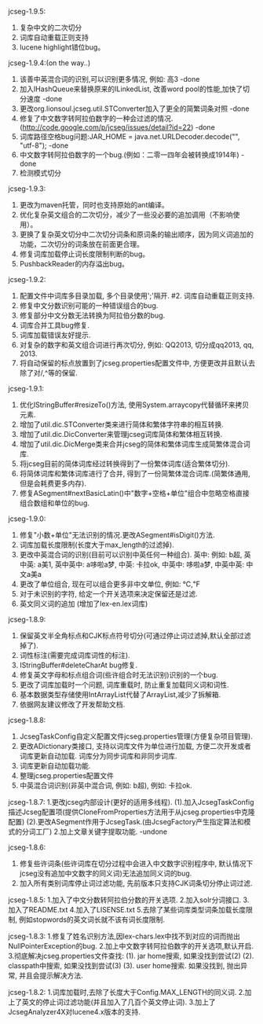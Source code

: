 jcseg-1.9.5:
1. 复杂中文的二次切分
2. 词库自动重载正则支持
3. lucene highlight错位bug。

jcseg-1.9.4:(on the way..)
1. 该善中英混合词的识别,可以识别更多情况, 例如: 高3											-done
2. 加入IHashQueue来替换原来的ILinkedList, 改善word pool的性能,加快了切分速度						-done
3. 更改org.lionsoul.jcseg.util.STConverter加入了更全的简繁词条对照							-done
4. 修复了中文数字转阿拉伯数字的一种会过滤的情况.(http://code.google.com/p/jcseg/issues/detail?id=22)	-done
5. 词库路径空格bug问题:JAR_HOME = java.net.URLDecoder.decode("", "utf-8");					-done
6. 中文数字转阿拉伯数字的一个bug.(例如：二零一四年会被转换成1914年)								-done
7. 检测模式切分

jcseg-1.9.3:
1. 更改为maven托管，同时也支持原始的ant编译。
2. 优化复杂英文组合的二次切分，减少了一些没必要的追加调用（不影响使用）。
3. 更换了复杂英文切分中二次切分词条和原词条的输出顺序，因为同义词追加的功能，二次切分的词条放在前面更合理。
4. 修复词库加载停止词长度限制判断的bug。
5. PushbackReader的内存溢出bug。


jcseg-1.9.2:
1. 配置文件中词库多目录加载, 多个目录使用';'隔开.
#2. 词库自动重载正则支持.
2. 修复中文分数识别可能的一种错误组合的bug.	
3. 修复部分中文分数无法转换为阿拉伯分数的bug.
4. 词库合并工具bug修复.	
5. 词库加载错误友好提示.
6. 对复杂的数字和英文组合词进行再次切分, 例如: QQ2013, 切分成qq2013, qq, 2013.
7. 将自动保留的标点放置到了jcseg.properties配置文件中, 方便更改并且默认去除了对/,^等的保留.

jcseg-1.9.1:
1. 优化IStringBuffer#resizeTo()方法, 使用System.arraycopy代替循环来拷贝元素.
2. 增加了util.dic.STConverter类来进行简体和繁体字符串的相互转换.
3. 增加了util.dic.DicConverter来管理jcseg词库简体和繁体相互转换.
4. 增加了util.dic.DicMerge类来合并jcseg的简体和繁体词库生成简繁体混合词库.
5. 将jcseg目前的简体词库经过转换得到了一份繁体词库(适合繁体切分).
6. 将简体词库和繁体词库进行了合并, 得到了一份简繁体混合词库.(简繁体通用, 但是会耗费更多内存).
7. 修复ASegment#nextBasicLatin()中"数字+空格+单位"组合中忽略空格直接组合数组和单位的bug.

jcseg-1.9.0:
1. 修复"小数+单位"无法识别的情况.更改ASegment#isDigit()方法.
2. 词库加载长度限制(长度大于max_length的过滤掉).
3. 更改中英混合词的识别(目前可以识别中英任何一种组合).
	英中: 例如: b超,
	英中英: a美1,
	英中英中: a哆啦a梦,
	中英: 卡拉ok, 
	中英中: 哆啦a梦, 
	中英中英: 中文a美a
3. 更改了单位组合, 现在可以组合更多非中文单位, 例如: ℃,℉	
4. 对于未识别的字符, 给定一个开关选项来决定保留还是过滤.
5. 英文同义词的追加	(增加了lex-en.lex词库)

jcseg-1.8.9:
1. 保留英文半全角标点和CJK标点符号切分(可通过停止词过滤掉,默认全部过滤掉了).
2. 词性标注(需要完成词库词性的标注).
3. IStringBuffer#deleteCharAt bug修复.
4. 修复英文字母和标点组合词(些许组合时无法识别)识别的一个bug.
5. 更改了词库加载时一个问题, 词库重载时, 防止重复加载同义词和词性.
6. 基本数据类型存储使用IntArrayList代替了ArrayList,减少了拆解箱.
7. 依据网友建议修改了开发帮助文档.

jcseg-1.8.8:
1. JcsegTaskConfig自定义配置文件jcseg.properties管理(方便复杂项目管理).
2. 更改ADictionary类接口, 支持以词库文件为单位进行加载, 方便二次开发或者词库更新自动加载.
	词库分为同步词库和非同步词库.
3. 词库更新自动加载功能.
4. 整理jcseg.properties配置文件
5. 中英混合词识别(非英中混合词, 例如: b超), 例如: 卡拉ok.

jcseg-1.8.7:
1.更改jcseg内部设计(更好的适用多线程).
(1).加入JcsegTaskConfig描述Jcseg配置项(提供CloneFromProperties方法用于从jcseg.properties中克隆配置)
(2).更改ASegment作用于JcsegTask.(由JcsegFactory产生指定算法和模式的分词工厂)
2.加上文章关键字提取功能.	-undone

jcseg-1.8.6:
1. 修复些许词条(些许词库在切分过程中会进入中文数字识别程序中, 默认情况下jcseg没有追加中文数字的同义词)无法追加同义词的bug.
2. 加入所有类别词库停止词过滤功能, 先前版本只支持CJK词条切分停止词过滤.

jcseg-1.8.5:
1.加入了中文分数转阿拉伯分数的开关选项.
2.加入solr分词接口.
3.加入了README.txt
4.加入了LISENSE.txt
5.去除了某些词库类型词条加载长度限制, 例如stopwords的英文词长就不该有词长度限制.

jcseg-1.8.3:
1.修复了姓名识别方法,因lex-chars.lex中找不到对应的词而抛出NullPointerException的bug.
2.加上中文数字转阿拉伯数字的开关选项,默认开启.
3.彻底解决jcseg.properties文件查找:
	(1). jar home搜索, 如果没找到尝试(2)
	(2). classpath中搜索, 如果没找到尝试(3)
	(3). user home搜索. 如果没找到, 抛出异常, 并且会提示解决方法.

jcseg-1.8.2:
1.词库加载时,去除了长度大于Config.MAX_LENGTH的同义词.
2.加上了英文的停止词过滤功能(并且加入了几百个英文停止词).
3.加上了JcsegAnalyzer4X对lucene4.x版本的支持.
